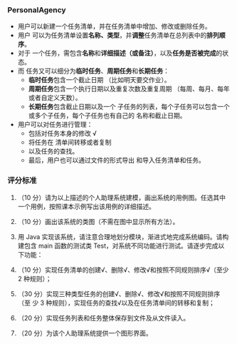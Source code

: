 ### PersonalAgency
- 用户可以新建一个任务清单，并在任务清单中增加、修改或删除任务。
- 用户 可以为任务清单设置**名称、类型**，并**调整**任务清单在总列表中的**排列顺序**。
- 对于 一个任务，需包含**名称**和**详细描述（或备注）**，以及**任务是否被完成**的状态。
- 而 任务又可以细分为**临时任务**、**周期任务**和**长期任务**：
  - **临时任务**包含一个截止日期 （比如明天要交作业）。
  - **周期任务**包含一个执行日期以及重复次数及重复周期 （每周、每月、每年或者自定义天数）。
  - **长期任务**包含截止日期以及一个 子任务的列表，每个子任务可以包含一个或多个子任务，每个子任务也有自己的 名称和截止日期。
- 用户可以对任务进行管理：
  - 包括对任务本身的修改 √
  - 将任务在 清单间转移或者复制
  - 以及任务的查找。
  - 最后，用户也可以通过文件的形式导出 和导入任务清单和任务。 

### 评分标准

1. （10 分）请为以上描述的个人助理系统建模，画出系统的用例图。任选其中 一个用例，按照课本示例写出该用例的详细描述。 

2. （10 分）画出该系统的类图（不需在图中显示所有方法）。 

3.  用 Java 实现该系统，请注意合理地划分模块，渐进式地完成系统编码。请构 建包含 main 函数的测试类 Test，对系统不同功能进行测试。请逐步完成以 下功能： 

   1. （10 分）实现任务清单的创建√、删除√、修改√和按照不同规则排序√（至少 2 种规则）；

   2. （30 分）实现三种类型任务的创建√、删除√、修改√和按照不同规则排序（至 少 3 种规则），实现任务的查找√以及在任务清单间的转移和复制； 

   3. （20 分）实现任务列表和任务整体保存到文件及从文件读入。 

   4. （20 分）为该个人助理系统提供一个图形界面。 

      ​	

